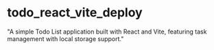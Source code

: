 # todo_react_vite_deploy
"A simple Todo List application built with React and Vite, featuring task management with local storage support."
